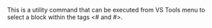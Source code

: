 This is a utility command that can be executed from VS Tools menu to select a block within the tags <# and #>.
